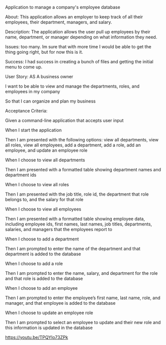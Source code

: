 Application to manage a company's employee database


About:
This application allows an employer to keep track of all their employees, their department, managers, and salary.

Description:
The application allows the user pull up employees by their name, department, or manager depending on what information they need.


Issues: too many. Im sure that with more time I would be able to get the thing going right, but for now this is it.


Success: I had success in creating a bunch of files and getting the initial menu to come up.



User Story:
AS A business owner

I want to be able to view and manage the departments, roles, and employees in my company

So that I can organize and plan my business


Acceptance Criteria:

Given a command-line application that accepts user input

When I start the application

Then I am presented with the following options: view all departments, view all roles, view all employees, add a department, add a role, add an employee, and update an employee role

When I choose to view all departments

Then I am presented with a formatted table showing department names and department ids

When I choose to view all roles

Then I am presented with the job title, role id, the department that role belongs to, and the salary for that role

When I choose to view all employees

Then I am presented with a formatted table showing employee data, including employee ids, first names, last names, job titles, departments, salaries, and managers that the employees report to

When I choose to add a department

Then I am prompted to enter the name of the department and that department is added to the database

When I choose to add a role

Then I am prompted to enter the name, salary, and department for the role and that role is added to the database

When I choose to add an employee

Then I am prompted to enter the employee’s first name, last name, role, and manager, and that employee is added to the database

When I choose to update an employee role

Then I am prompted to select an employee to update and their new role and this information is updated in the database

https://youtu.be/TPQYIo73ZPk 
